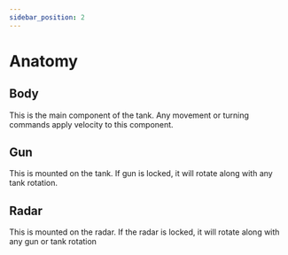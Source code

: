 ```yaml
---
sidebar_position: 2
---
```


# Anatomy

## Body
This is the main component of the tank. Any movement or turning commands apply velocity to this component.

## Gun
This is mounted on the tank. If gun is locked, it will rotate along with any tank rotation.

## Radar
This is mounted on the radar. If the radar is locked, it will rotate along with any gun or tank rotation